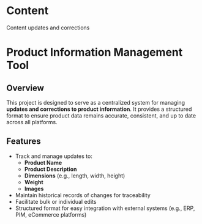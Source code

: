 # Content
Content updates and corrections
# Product Information Management Tool

## Overview

This project is designed to serve as a centralized system for managing **updates and corrections to product information**. It provides a structured format to ensure product data remains accurate, consistent, and up to date across all platforms.

## Features

- Track and manage updates to:
  - **Product Name**
  - **Product Description**
  - **Dimensions** (e.g., length, width, height)
  - **Weight**
  - **Images**
- Maintain historical records of changes for traceability
- Facilitate bulk or individual edits
- Structured format for easy integration with external systems (e.g., ERP, PIM, eCommerce platforms)


